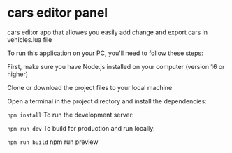 # cars editor panel
 cars editor app that allowes you easily add change and export cars in vehicles.lua file

 To run this application on your PC, you'll need to follow these steps:

First, make sure you have Node.js installed on your computer (version 16 or higher)

Clone or download the project files to your local machine

Open a terminal in the project directory and install the dependencies:


```npm install```
To run the development server:

```npm run dev```
To build for production and run locally:

```npm run build```
npm run preview

